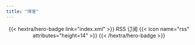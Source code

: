 ```yaml
---
title: "博客"
---
```


<div style="text-align: center; margin-top: 1em;">
{{< hextra/hero-badge link="index.xml" >}}
  <span>RSS 订阅</span>
  {{< icon name="rss" attributes="height=14" >}}
{{< /hextra/hero-badge >}}
</div>
